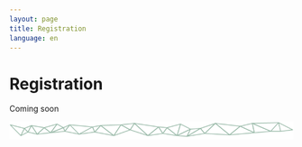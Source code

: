 ```yaml
---
layout: page
title: Registration
language: en
---
```


# Registration

Coming soon

![Separator](../images/separator.png)